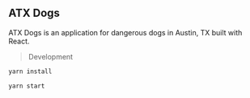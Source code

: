 ## ATX Dogs

ATX Dogs is an application for dangerous dogs in Austin, TX built with React.

> Development
``` bash
yarn install
```
``` bash
yarn start
```